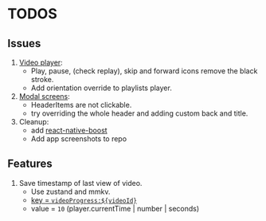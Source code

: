 # TODOS

## Issues

1. [Video player](components/video-player.tsx):
   - Play, pause, (check replay), skip and forward icons remove the black stroke.
   - Add orientation override to playlists player.
2. [Modal screens](<app/(modals)/_layout.tsx>):
   - HeaderItems are not clickable.
   - try overriding the whole header and adding custom back and title.
3. Cleanup:
   - add [react-native-boost](https://github.com/kuatsu/react-native-boost)
   - Add app screenshots to repo

## Features

1. Save timestamp of last view of video.
   - Use zustand and mmkv.
   - [key = `videoProgress:${videoId}`](lib/store.ts#L449)
   - value = `10` (player.currentTime | number | seconds)
